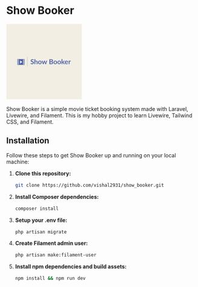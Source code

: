 # Show Booker

<img src="https://raw.githubusercontent.com/vishal2931/show_booker/main/public/images/logos/logo.jpeg" width="200"/>

Show Booker is a simple movie ticket booking system made with Laravel, Livewire, and Filament. This is my hobby project to learn Livewire, Tailwind CSS, and Filament.

## Installation

Follow these steps to get Show Booker up and running on your local machine:

1. **Clone this repository:**

   ```bash
   git clone https://github.com/vishal2931/show_booker.git
2. **Install Composer dependencies:**

    ```bash
    composer install
3. **Setup your .env file:**

    ```bash
    php artisan migrate
4. **Create Filament admin user:**

    ```bash
    php artisan make:filament-user
5. **Install npm dependencies and build assets:**

    ```bash
    npm install && npm run dev

